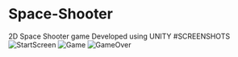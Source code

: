 # Space-Shooter
2D Space Shooter game Developed using UNITY
#SCREENSHOTS
![StartScreen](https://user-images.githubusercontent.com/44112210/71534399-9abf2100-2924-11ea-82c9-aac1e9f7a4a0.PNG)
![Game](https://user-images.githubusercontent.com/44112210/71534400-9abf2100-2924-11ea-9690-0f410c6d0a71.PNG)
![GameOver](https://user-images.githubusercontent.com/44112210/71534401-9b57b780-2924-11ea-95b8-fe884863738e.PNG)
